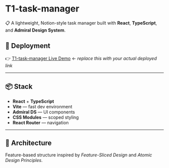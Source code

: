 # T1-task-manager

📋 A lightweight, Notion-style task manager built with **React**, **TypeScript**, and **Admiral Design System**.

## 🚀 Deployment

👉 [T1-task-manager Live Demo](https://your-deploy-link.com) ← _replace this with your actual deployed link_

---

## 📦 Stack

- **React** + **TypeScript**
- **Vite** — fast dev environment
- **Admiral DS** — UI components
- **CSS Modules** — scoped styling
- **React Router** — navigation

---

## 🧠 Architecture

Feature-based structure inspired by _Feature-Sliced Design_ and _Atomic Design Principles_.

